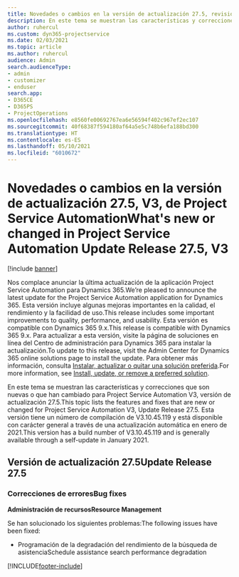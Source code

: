 ```yaml
---
title: Novedades o cambios en la versión de actualización 27.5, revisión V3, de Project Service Automation
description: En este tema se muestran las características y correcciones disponibles en Project Service Automation, versión de actualización 27.5, revisión V3.
author: ruhercul
ms.custom: dyn365-projectservice
ms.date: 02/03/2021
ms.topic: article
ms.author: ruhercul
audience: Admin
search.audienceType:
- admin
- customizer
- enduser
search.app:
- D365CE
- D365PS
- ProjectOperations
ms.openlocfilehash: e8560fe00692767ea6e56594f402c967ef2ec107
ms.sourcegitcommit: 40f68387f594180af64a5e5c748b6efa188bd300
ms.translationtype: HT
ms.contentlocale: es-ES
ms.lasthandoff: 05/10/2021
ms.locfileid: "6010672"
---
```

# <a name="whats-new-or-changed-in-project-service-automation-update-release-275-v3"></a><span data-ttu-id="92f84-103">Novedades o cambios en la versión de actualización 27.5, V3, de Project Service Automation</span><span class="sxs-lookup"><span data-stu-id="92f84-103">What's new or changed in Project Service Automation Update Release 27.5, V3</span></span>

[!include [banner](../includes/psa-now-project-operations.md)]

<span data-ttu-id="92f84-104">Nos complace anunciar la última actualización de la aplicación Project Service Automation para Dynamics 365.</span><span class="sxs-lookup"><span data-stu-id="92f84-104">We’re pleased to announce the latest update for the Project Service Automation application for Dynamics 365.</span></span> <span data-ttu-id="92f84-105">Esta versión incluye algunas mejoras importantes en la calidad, el rendimiento y la facilidad de uso.</span><span class="sxs-lookup"><span data-stu-id="92f84-105">This release includes some important improvements to quality, performance, and usability.</span></span> <span data-ttu-id="92f84-106">Esta versión es compatible con Dynamics 365 9.x.</span><span class="sxs-lookup"><span data-stu-id="92f84-106">This release is compatible with Dynamics 365 9.x.</span></span> <span data-ttu-id="92f84-107">Para actualizar a esta versión, visite la página de soluciones en línea del Centro de administración para Dynamics 365 para instalar la actualización.</span><span class="sxs-lookup"><span data-stu-id="92f84-107">To update to this release, visit the Admin Center for Dynamics 365 online solutions page to install the update.</span></span> <span data-ttu-id="92f84-108">Para obtener más información, consulta [Instalar, actualizar o quitar una solución preferida](/power-platform/admin/install-remove-preferred-solution).</span><span class="sxs-lookup"><span data-stu-id="92f84-108">For more information, see [Install, update, or remove a preferred solution](/power-platform/admin/install-remove-preferred-solution).</span></span>

<span data-ttu-id="92f84-109">En este tema se muestran las características y correcciones que son nuevas o que han cambiado para Project Service Automation V3, versión de actualización 27.5.</span><span class="sxs-lookup"><span data-stu-id="92f84-109">This topic lists the features and fixes that are new or changed for Project Service Automation V3, Update Release 27.5.</span></span> <span data-ttu-id="92f84-110">Esta versión tiene un número de compilación de V3.10.45.119 y está disponible con carácter general a través de una actualización automática en enero de 2021.</span><span class="sxs-lookup"><span data-stu-id="92f84-110">This version has a build number of V3.10.45.119 and is generally available through a self-update in January 2021.</span></span>

## <a name="update-release-275"></a><span data-ttu-id="92f84-111">Versión de actualización 27.5</span><span class="sxs-lookup"><span data-stu-id="92f84-111">Update Release 27.5</span></span>

### <a name="bug-fixes"></a><span data-ttu-id="92f84-112">Correcciones de errores</span><span class="sxs-lookup"><span data-stu-id="92f84-112">Bug fixes</span></span>


<span data-ttu-id="92f84-113">**Administración de recursos**</span><span class="sxs-lookup"><span data-stu-id="92f84-113">**Resource Management**</span></span>

<span data-ttu-id="92f84-114">Se han solucionado los siguientes problemas:</span><span class="sxs-lookup"><span data-stu-id="92f84-114">The following issues have been fixed:</span></span>

- <span data-ttu-id="92f84-115">Programación de la degradación del rendimiento de la búsqueda de asistencia</span><span class="sxs-lookup"><span data-stu-id="92f84-115">Schedule assistance search performance degradation</span></span>


[!INCLUDE[footer-include](../includes/footer-banner.md)]
